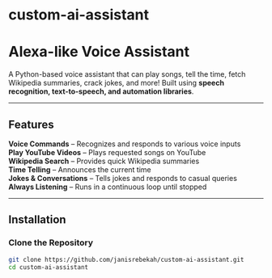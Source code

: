 # custom-ai-assistant
# Alexa-like Voice Assistant

A Python-based voice assistant that can play songs, tell the time, fetch Wikipedia summaries, crack jokes, and more! Built using **speech recognition, text-to-speech, and automation libraries**.

---

## Features

**Voice Commands** – Recognizes and responds to various voice inputs  
**Play YouTube Videos** – Plays requested songs on YouTube  
**Wikipedia Search** – Provides quick Wikipedia summaries  
**Time Telling** – Announces the current time  
**Jokes & Conversations** – Tells jokes and responds to casual queries  
**Always Listening** – Runs in a continuous loop until stopped  

---

## Installation

### Clone the Repository  
```bash
git clone https://github.com/janisrebekah/custom-ai-assistant.git
cd custom-ai-assistant
